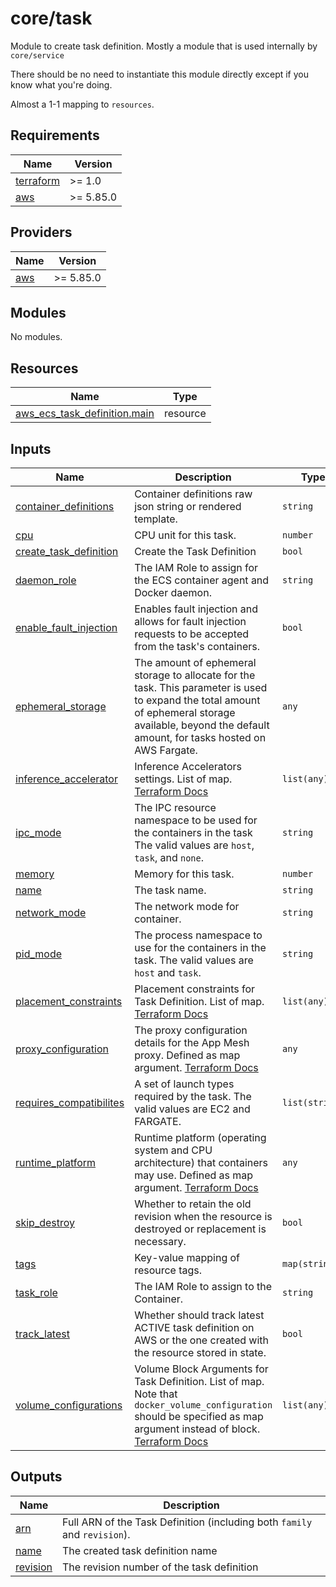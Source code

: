 # core/task

Module to create task definition. Mostly a module that is used internally by `core/service`

There should be no need to instantiate this module directly except if you know what you're doing.

Almost a 1-1 mapping to `resources`.

<!-- BEGINNING OF PRE-COMMIT-TERRAFORM DOCS HOOK -->
## Requirements

| Name | Version |
|------|---------|
| <a name="requirement_terraform"></a> [terraform](#requirement\_terraform) | >= 1.0 |
| <a name="requirement_aws"></a> [aws](#requirement\_aws) | >= 5.85.0 |

## Providers

| Name | Version |
|------|---------|
| <a name="provider_aws"></a> [aws](#provider\_aws) | >= 5.85.0 |

## Modules

No modules.

## Resources

| Name | Type |
|------|------|
| [aws_ecs_task_definition.main](https://registry.terraform.io/providers/hashicorp/aws/latest/docs/resources/ecs_task_definition) | resource |

## Inputs

| Name | Description | Type | Default | Required |
|------|-------------|------|---------|:--------:|
| <a name="input_container_definitions"></a> [container\_definitions](#input\_container\_definitions) | Container definitions raw json string or rendered template. | `string` | n/a | yes |
| <a name="input_cpu"></a> [cpu](#input\_cpu) | CPU unit for this task. | `number` | `null` | no |
| <a name="input_create_task_definition"></a> [create\_task\_definition](#input\_create\_task\_definition) | Create the Task Definition | `bool` | `true` | no |
| <a name="input_daemon_role"></a> [daemon\_role](#input\_daemon\_role) | The IAM Role to assign for the ECS container agent and Docker daemon. | `string` | `null` | no |
| <a name="input_enable_fault_injection"></a> [enable\_fault\_injection](#input\_enable\_fault\_injection) | Enables fault injection and allows for fault injection requests to be accepted from the task's containers. | `bool` | `false` | no |
| <a name="input_ephemeral_storage"></a> [ephemeral\_storage](#input\_ephemeral\_storage) | The amount of ephemeral storage to allocate for the task. This parameter is used to expand the total amount of ephemeral storage available, beyond the default amount, for tasks hosted on AWS Fargate. | `any` | `null` | no |
| <a name="input_inference_accelerator"></a> [inference\_accelerator](#input\_inference\_accelerator) | Inference Accelerators settings. List of map. [Terraform Docs](https://registry.terraform.io/providers/hashicorp/aws/latest/docs/resources/ecs_task_definition#inference_accelerator) | `list(any)` | `[]` | no |
| <a name="input_ipc_mode"></a> [ipc\_mode](#input\_ipc\_mode) | The IPC resource namespace to be used for the containers in the task The valid values are `host`, `task`, and `none`. | `string` | `null` | no |
| <a name="input_memory"></a> [memory](#input\_memory) | Memory for this task. | `number` | `null` | no |
| <a name="input_name"></a> [name](#input\_name) | The task name. | `string` | n/a | yes |
| <a name="input_network_mode"></a> [network\_mode](#input\_network\_mode) | The network mode for container. | `string` | `"bridge"` | no |
| <a name="input_pid_mode"></a> [pid\_mode](#input\_pid\_mode) | The process namespace to use for the containers in the task. The valid values are `host` and `task`. | `string` | `null` | no |
| <a name="input_placement_constraints"></a> [placement\_constraints](#input\_placement\_constraints) | Placement constraints for Task Definition. List of map. [Terraform Docs](https://registry.terraform.io/providers/hashicorp/aws/latest/docs/resources/ecs_task_definition#placement_constraints) | `list(any)` | `[]` | no |
| <a name="input_proxy_configuration"></a> [proxy\_configuration](#input\_proxy\_configuration) | The proxy configuration details for the App Mesh proxy. Defined as map argument. [Terraform Docs](https://registry.terraform.io/providers/hashicorp/aws/latest/docs/resources/ecs_task_definition#proxy_configuration) | `any` | `null` | no |
| <a name="input_requires_compatibilites"></a> [requires\_compatibilites](#input\_requires\_compatibilites) | A set of launch types required by the task. The valid values are EC2 and FARGATE. | `list(string)` | <pre>[<br>  "EC2"<br>]</pre> | no |
| <a name="input_runtime_platform"></a> [runtime\_platform](#input\_runtime\_platform) | Runtime platform (operating system and CPU architecture) that containers may use. Defined as map argument. [Terraform Docs](https://registry.terraform.io/providers/hashicorp/aws/latest/docs/resources/ecs_task_definition#runtime_platform) | `any` | `null` | no |
| <a name="input_skip_destroy"></a> [skip\_destroy](#input\_skip\_destroy) | Whether to retain the old revision when the resource is destroyed or replacement is necessary. | `bool` | `false` | no |
| <a name="input_tags"></a> [tags](#input\_tags) | Key-value mapping of resource tags. | `map(string)` | `{}` | no |
| <a name="input_task_role"></a> [task\_role](#input\_task\_role) | The IAM Role to assign to the Container. | `string` | `null` | no |
| <a name="input_track_latest"></a> [track\_latest](#input\_track\_latest) | Whether should track latest ACTIVE task definition on AWS or the one created with the resource stored in state. | `bool` | `false` | no |
| <a name="input_volume_configurations"></a> [volume\_configurations](#input\_volume\_configurations) | Volume Block Arguments for Task Definition. List of map. Note that `docker_volume_configuration` should be specified as map argument instead of block. [Terraform Docs](https://registry.terraform.io/providers/hashicorp/aws/latest/docs/resources/ecs_task_definition#volume) | `list(any)` | `[]` | no |

## Outputs

| Name | Description |
|------|-------------|
| <a name="output_arn"></a> [arn](#output\_arn) | Full ARN of the Task Definition (including both `family` and `revision`). |
| <a name="output_name"></a> [name](#output\_name) | The created task definition name |
| <a name="output_revision"></a> [revision](#output\_revision) | The revision number of the task definition |
<!-- END OF PRE-COMMIT-TERRAFORM DOCS HOOK -->
